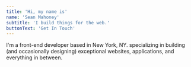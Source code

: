 ```yaml
---
title: 'Hi, my name is'
name: 'Sean Mahoney'
subtitle: 'I build things for the web.'
buttonText: 'Get In Touch'
---
```


I'm a front-end developer based in New York, NY. specializing in building (and occasionally designing) exceptional websites, applications, and everything in between.
